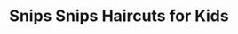 ---
title: "Snips Snips Haircuts for Kids"
url: /naperville/snips-snips-haircuts-for-kids/
shop: hairdresser
---